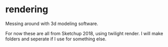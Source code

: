 # rendering
Messing around with 3d modeling software.

For now these are all from Sketchup 2018, using twilight render.
I will make folders and seperate if I use for something else.
